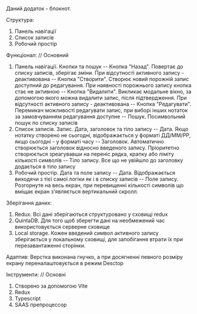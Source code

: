 Даний додаток - блокнот.

Структура: 
1. Панель навігації
2. Список записів
3. Робочий простір

Функціонал: // Основний
1. Панель навігації. Кнопки та пошук
  -- Кнопка "Назад". Повертає до списку записів, зберігає зміни. При відсутності активного запису - деактивована
  -- Кнопка "Створити". Створює новий порожній запис доступний до редагування. При наявності порожнього запису кнопка стає не активною
  -- Кнопка "Видалити". Викликає модальне вікно, за допомогою якого можна видалити запис, після підтвердження. При відсутності активного запису - деактивована
  -- Кнопка "Редагувати". Перемикач можливості редагувати запис, при виборі інших нотаток за замовчуванням редагування доступне
  -- Пошук. Посимвольний пошук по списку записів
2. Список записів. Запис. Дата, заголовок та тіло запису
  -- Дата. Якщо нотатку створено не сьогодні, відображається у форматі ДД/ММ/РР, якщо сьогодні - у форматі часу
  -- Заголовок. Автоматично створюється заголовок відносно введеного запису. Пріоритетно створюється зреагувавши на переніс рядка, крапку або ліміту кількості символів
  -- Тіло запису. Все що не увійшло до заголовку додається в тіло запису
3. Робочий простір. Дата та поле запису
  -- Дата. Відображається виходячи з тієї самої логіки як і в списку записів
  -- Поле запису. Розгорнуте на весь екран, при перевищенні кількості символів що вміщає екран з'являється вертикальний скролл.

Зберігання даних:
1. Redux. Всі дані зберігаються структуровано у сховищі redux
2. QuintaDB. Для того щоб зберегти дані на необмежений час використовується серверне сховище
3. Local storage. Кожен введений символ активного запису зберігається у локальному сховищі, для запобігання втрати їх при перезавантаженні сторінки.

Адаптив:
Верстка виконана гнучко, а при досягненні певного розміру екрану переналаштовується в режим Desctop

Інструменти: // Основні
1. Створено за допомогою Vite
2. Redux
3. Typescript
4. SAAS препроцессор
